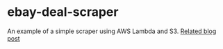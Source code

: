 # ebay-deal-scraper

An example of a simple scraper using AWS Lambda and S3. [Related blog post](https://medium.com/@kagemusha_/scraping-on-a-schedule-with-aws-lambda-and-cloudwatch-caf65bc38848)
